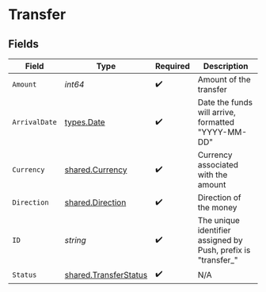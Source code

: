 # Transfer


## Fields

| Field                                                          | Type                                                           | Required                                                       | Description                                                    |
| -------------------------------------------------------------- | -------------------------------------------------------------- | -------------------------------------------------------------- | -------------------------------------------------------------- |
| `Amount`                                                       | *int64*                                                        | :heavy_check_mark:                                             | Amount of the transfer                                         |
| `ArrivalDate`                                                  | [types.Date](../../types/date.md)                              | :heavy_check_mark:                                             | Date the funds will arrive, formatted "YYYY-MM-DD"             |
| `Currency`                                                     | [shared.Currency](../../models/shared/currency.md)             | :heavy_check_mark:                                             | Currency associated with the amount                            |
| `Direction`                                                    | [shared.Direction](../../models/shared/direction.md)           | :heavy_check_mark:                                             | Direction of the money                                         |
| `ID`                                                           | *string*                                                       | :heavy_check_mark:                                             | The unique identifier assigned by Push, prefix is "transfer_"  |
| `Status`                                                       | [shared.TransferStatus](../../models/shared/transferstatus.md) | :heavy_check_mark:                                             | N/A                                                            |